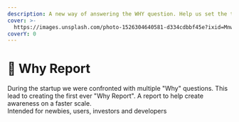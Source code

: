 ```yaml
---
description: A new way of answering the WHY question. Help us set the trend
cover: >-
  https://images.unsplash.com/photo-1526304640581-d334cdbbf45e?ixid=MnwxMjA3fDB8MHxwaG90by1wYWdlfHx8fGVufDB8fHx8&ixlib=rb-1.2.1&auto=format&fit=crop&w=2970&q=80
coverY: 0
---
```


# 📝 Why Report

During the startup we were confronted with multiple "Why" questions. This lead to creating the first ever "Why Report". A report to help create awareness on a faster scale.\
Intended for newbies, users, investors and developers
